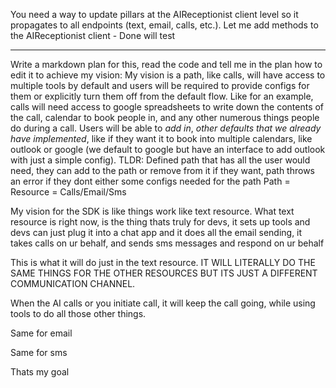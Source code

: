 You need a way to update pillars at the AIReceptionist client level so it propagates to all endpoints (text, email, calls, etc.). Let me add methods to the AIReceptionist client - Done will test


----------


Write a markdown plan for this, read the code and tell me in the plan how to edit it to achieve my vision:
My vision is a path, like calls, will have access to multiple tools by default and users will be required to provide configs for them or explicitly turn them off from the default flow. Like for an example, calls will need access to google spreadsheets to write down the contents of the call, calendar to book people in, and any other numerous things people do during a call. Users will be able to *add in*, *other defaults that we already have implemented*, like if they want it to book into multiple calendars, like outlook or google (we default to google but have an interface to add outlook with just a simple config).
TLDR: Defined path that has all the user would need, they can add to the path or remove from it if they want, path throws an error if they
dont either some configs needed for the path
Path = Resource = Calls/Email/Sms 


My vision for the SDK is like things work like text resource. What text resource is right now, is the thing thats truly for devs, it sets up tools and devs can just plug it into a chat app and it does all the email sending, it takes calls on ur behalf, and sends sms messages and respond on ur behalf

This is what it will do just in the text resource. IT WILL LITERALLY DO THE SAME THINGS FOR THE OTHER RESOURCES BUT ITS JUST A DIFFERENT COMMUNICATION CHANNEL.

When the AI calls or you initiate call, it will keep the call going, while using tools to do all those other things.

Same for email

Same for sms

Thats my goal

